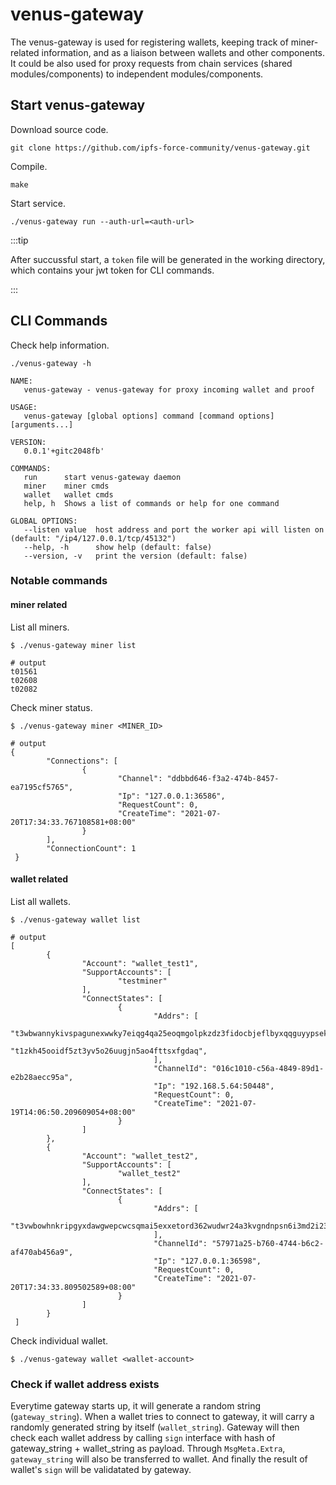# venus-gateway

The venus-gateway is used for registering wallets, keeping track of miner-related information, and as a liaison between wallets and other components. It could be also used for proxy requests from chain services (shared modules/components) to independent modules/components.

## Start venus-gateway

Download source code.

```shell script
git clone https://github.com/ipfs-force-community/venus-gateway.git
```

Compile.

```shell script
make
```

Start service.

```shell script
./venus-gateway run --auth-url=<auth-url>
```

:::tip

After succussful start, a `token` file will be generated in the working directory, which contains your jwt token for CLI commands.

:::

## CLI Commands

Check help information.

```shell script
./venus-gateway -h

NAME:
   venus-gateway - venus-gateway for proxy incoming wallet and proof

USAGE:
   venus-gateway [global options] command [command options] [arguments...]

VERSION:
   0.0.1'+gitc2048fb'

COMMANDS:
   run      start venus-gateway daemon
   miner    miner cmds
   wallet   wallet cmds
   help, h  Shows a list of commands or help for one command

GLOBAL OPTIONS:
   --listen value  host address and port the worker api will listen on (default: "/ip4/127.0.0.1/tcp/45132")
   --help, -h      show help (default: false)
   --version, -v   print the version (default: false)
```

### Notable commands

#### miner related

List all miners.

```shell script
$ ./venus-gateway miner list

# output
t01561
t02608
t02082
```

Check miner status.

```shell script
$ ./venus-gateway miner <MINER_ID>

# output
{
        "Connections": [
                {
                        "Channel": "ddbbd646-f3a2-474b-8457-ea7195cf5765",
                        "Ip": "127.0.0.1:36586",
                        "RequestCount": 0,
                        "CreateTime": "2021-07-20T17:34:33.767108581+08:00"
                }
        ],
        "ConnectionCount": 1
 }
```

#### wallet related

List all wallets.

```shell script
$ ./venus-gateway wallet list

# output
[
        {
                "Account": "wallet_test1",
                "SupportAccounts": [
                        "testminer"
                ],
                "ConnectStates": [
                        {
                                "Addrs": [
                                        "t3wbwannykivspagunexwwky7eiqg4qa25eoqmgolpkzdz3fidocbjeflbyxqqguyypsekyhqbkj33f657ulla",
                                        "t1zkh45ooidf5zt3yv5o26uugjn5ao4fttsxfgdaq",
                                ],
                                "ChannelId": "016c1010-c56a-4849-89d1-e2b28aecc95a",
                                "Ip": "192.168.5.64:50448",
                                "RequestCount": 0,
                                "CreateTime": "2021-07-19T14:06:50.209609054+08:00"
                        }
                ]
        },
        {
                "Account": "wallet_test2",
                "SupportAccounts": [
                        "wallet_test2"
                ],
                "ConnectStates": [
                        {
                                "Addrs": [
                                        "t3vwbowhnkripgyxdawgwepcwcsqmai5exxetord362wudwr24a3kvgndnpsn6i3md2i23cmjx3rfflvbu7gna",
                                ],
                                "ChannelId": "57971a25-b760-4744-b6c2-af470ab456a9",
                                "Ip": "127.0.0.1:36598",
                                "RequestCount": 0,
                                "CreateTime": "2021-07-20T17:34:33.809502589+08:00"
                        }
                ]
        }
 ]
```

Check individual wallet.

```shell script
$ ./venus-gateway wallet <wallet-account>
```

### Check if wallet address exists

Everytime gateway starts up, it will generate a random string (`gateway_string`). When a wallet tries to connect to gateway, it will carry a randomly generated string by itself (`wallet_string`). Gateway will then check each wallet address by calling `sign` interface with hash of gateway_string + wallet_string as payload. Through `MsgMeta.Extra`, `gateway_string` will also be transferred to wallet. And finally the result of wallet's `sign` will be validatated by gateway. 